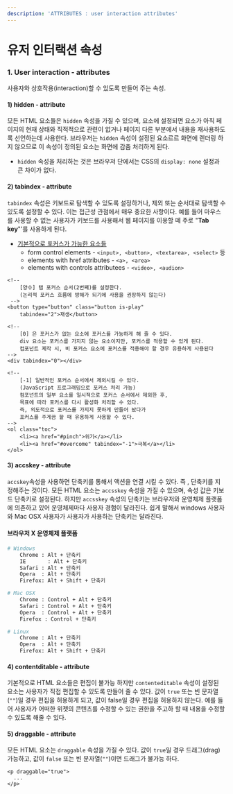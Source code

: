 ```yaml
---
description: 'ATTRIBUTES : user interaction attributes'
---
```


# 유저 인터랙션 속성

### 1. User interaction - attributes

 사용자와 상호작용\(interaction\)할 수 있도록 만들어 주는 속성.

#### 1\) hidden - attribute

모든 HTML 요소들은 `hidden` 속성을 가질 수 있으며, 요소에 설정되면 요소가 아직 페이지의 현재 상태와 직적적으로 관련이 없거나 페이지 다른 부분에서 내용을 재사용하도록 선언하는데 사용한다. 브라우저는 `hidden` 속성이 설정된 요소르르 화면에 렌더링 하지 않으므로 이 속성이 정의된 요소는 화면에 감춤 처리하게 된다.

* `hidden` 속성을 처리하는 것은 브라우저 단에서는 CSS의 `display: none` 설정과 큰 차이가 없다.

#### 2\) tabindex - attribute

`tabindex` 속성은 키보드로 탐색할 수 있도록 설정하거나, 제외 또는 순서대로 탐색할 수 있도록 설정할 수 있다. 이는 접근성 관점에서 매우 중요한 사항이다. 예를 들어 마우스를 사용할 수 없는 사용자가 키보드를 사용해서 웹 페이지를 이용할 떼 주로 "**Tab key**"'를 사용하게 된다.

* [기본적으로 포커스가 가능한 요소](https://allyjs.io/data-tables/focusable.html)[들](https://allyjs.io/data-tables/focusable.html)
  * form control elements - `<input>, <button>, <textarea>, <select>` 등
  * elements with href attributes - `<a>, <area>` 
  * elements with controls attributees - `<video>, <audion>`

```markup
<!-- 
	[양수] 탭 포커스 순서(2번째)를 설정한다. 
	(논리적 포커스 흐름에 방해가 되기에 사용을 권장하지 않는다)
 --> 
<button type="button" class="button is-play"
	tabindex="2">재생</button>
	
<!--
 	[0] 은 포커스가 없는 요소에 포커스를 가능하게 해 줄 수 있다. 
 	div 요소는 포커스를 가지지 않는 요소이지만, 포커스를 적용할 수 있게 된다. 
 	컴포넌트 제작 시, 비 포커스 요소에 포커스를 적용해야 할 경우 유용하게 사용된다
-->
<div tabindex="0"></div>

<!-- 
	[-1] 일반적인 포커스 순서에서 제외시킬 수 있다. 
	(JavaScript 프로그래밍으로 포커스 처리 가능) 
	컴포넌트의 일부 요소를 일시적으로 포커스 순서에서 제외한 후, 
	목표에 따라 포커스를 다시 활성화 처리할 수 있다. 
	즉, 의도적으로 포커스를 가지지 못하게 만들어 놨다가 
	포커스를 주게끔 할 때 유용하게 사용할 수 있다. 
-->
<ol class="toc">
	<li><a href="#pinch">위기</a></li>
	<li><a href="#overcome" tabindex="-1">극복</a></li>
</ol>

```

#### 3\) accskey - attribute

`accskey`속성을 사용하면 단축키를 통해서 액션을 연결 시킬 수 있다. 즉 , 단축키를 지정해주는 것이다. 모든  HTML 요소는 `accsskey` 속성을 가질 수 있으며, 속성 값은 키보드 단축키로 설정된다. 하지만 `accsskey` 속성의 단축키는 브라우저와 운영체제 플랫폼에 의존하고 있어 운영체제마다 사용자 경험이 달라진다. 쉽게 말해서 windows  사용자와 Mac OSX 사용자가 사용자가 사용하는 단축키는 달라진다. 

#### 브라우저 X 운영체제 플랫폼

```bash
# Windows
	Chrome : Alt + 단축키 
	IE 		 : Alt + 단축키 
	Safari : Alt + 단축키 
	Opera  : Alt + 단축키 
	Firefox: Alt + Shift + 단축키

# Mac OSX
	Chrome : Control + Alt + 단축키 
	Safari : Control + Alt + 단축키 
	Opera  : Control + Alt + 단축키 
	Firefox : Control + 단축키

# Linux
	Chrome : Alt + 단축키 
	Opera  : Alt + 단축키 
	Firefox: Alt + Shift + 단축키

```

#### 4\) contentditable - attribute

기본적으로 HTML 요소들은 편집이 불가능 하지만 `contenteditable` 속성이 설정된 요소는 사용자가 직접 편집할 수 있도록 만들어 줄 수 있다. 값이 `true` 또는 빈 문자열\(`""`\)일 경우 편집을 허용하게 되고, 값이 false일 경우 편집을 허용하지 않는다. 예를 들어 사용자가 어떠한 위젯의 콘텐츠를 수정할 수 있는 권한을 주고하 할 때 내용을 수정할 수 있도록 해줄 수 있다.

#### 5\) draggable -  attribute

 모든 HTML 요소는 `draggable` 속성을 가질 수 있다. 값이 `true`일 경우 드래그\(drag\) 가능하고, 값이 `false` 또는 빈 문자열\(`""`\)이면 드래그가 불가능 하다.

```markup
<p draggable="true">
  ... 
</p>
```



